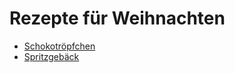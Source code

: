 Rezepte für Weihnachten
=====================

* [Schokotröpfchen](schokotroepfchen.md)
* [Spritzgebäck](spritzgebaeck.md)
